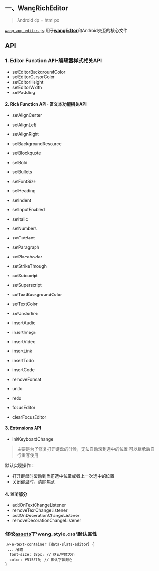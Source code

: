 ## 一、WangRichEditor 

> Android dp = html px

[`wang_app_editor.js`](src/main/assets/wang_app_editor.js):用于[**wangEditor**](https://github.com/wangeditor-team/wangEditor)和Android交互的核心文件

## API
### 1. Editor Function API-编辑器样式相关API


- setEditorBackgroundColor
- setEditorCursorColor
- setEditorHeight
- setEditorWidth
- setPadding


#### 2. Rich Function API- 富文本功能相关API

- setAlignCenter
- setAlignLeft
- setAlignRight
- setBackgroundResource
- setBlockquote
- setBold
- setBullets
- setFontSize
- setHeading
- setIndent
- setInputEnabled
- setItalic
- setNumbers
- setOutdent
- setParagraph
- setPlaceholder
- setStrikeThrough
- setSubscript
- setSuperscript
- setTextBackgroundColor
- setTextColor
- setUnderline
- insertAudio
- insertImage
- insertVideo
- insertLink
- insertTodo
- insertCode

- removeFormat 

- undo
- redo

- focusEditor
- clearFocusEditor

#### 3. Extensions API

- initKeyboardChange   

> 主要是为了修复打开键盘的时候，无法自动滚到选中的位置
> 可以继承后自行重写使用

默认实现操作：

- 打开键盘时滚动到当前选中位置或者上一次选中的位置
- 关闭键盘时，清除焦点 

#### 4. 监听部分
- addOnTextChangeListener
- removeTextChangeListener
- addOnDecorationChangeListener
- removeDecorationChangeListener

### 修改[assets](src/main/assets)下'wang_style.css'默认属性
```
.w-e-text-container [data-slate-editor] {
 ....省略
  font-size: 18px; // 默认字体大小
  color: #515370; // 默认字体颜色
}
```